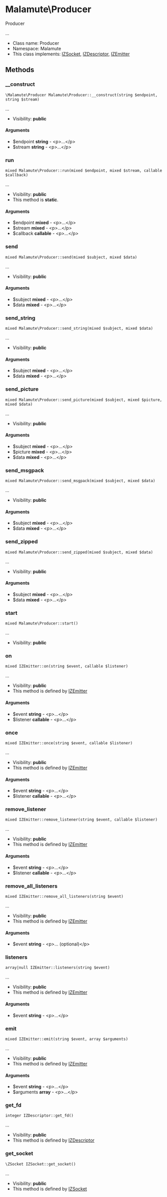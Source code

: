 Malamute\Producer
===============

Producer

...


* Class name: Producer
* Namespace: Malamute
* This class implements: [IZSocket](IZSocket.md), [IZDescriptor](IZDescriptor.md), [IZEmitter](IZEmitter.md)






Methods
-------


### __construct

    \Malamute\Producer Malamute\Producer::__construct(string $endpoint, string $stream)



...

* Visibility: **public**


#### Arguments
* $endpoint **string** - &lt;p&gt;...&lt;/p&gt;
* $stream **string** - &lt;p&gt;...&lt;/p&gt;



### run

    mixed Malamute\Producer::run(mixed $endpoint, mixed $stream, callable $callback)



...

* Visibility: **public**
* This method is **static**.


#### Arguments
* $endpoint **mixed** - &lt;p&gt;...&lt;/p&gt;
* $stream **mixed** - &lt;p&gt;...&lt;/p&gt;
* $callback **callable** - &lt;p&gt;...&lt;/p&gt;



### send

    mixed Malamute\Producer::send(mixed $subject, mixed $data)



...

* Visibility: **public**


#### Arguments
* $subject **mixed** - &lt;p&gt;...&lt;/p&gt;
* $data **mixed** - &lt;p&gt;...&lt;/p&gt;



### send_string

    mixed Malamute\Producer::send_string(mixed $subject, mixed $data)



...

* Visibility: **public**


#### Arguments
* $subject **mixed** - &lt;p&gt;...&lt;/p&gt;
* $data **mixed** - &lt;p&gt;...&lt;/p&gt;



### send_picture

    mixed Malamute\Producer::send_picture(mixed $subject, mixed $picture, mixed $data)



...

* Visibility: **public**


#### Arguments
* $subject **mixed** - &lt;p&gt;...&lt;/p&gt;
* $picture **mixed** - &lt;p&gt;...&lt;/p&gt;
* $data **mixed** - &lt;p&gt;...&lt;/p&gt;



### send_msgpack

    mixed Malamute\Producer::send_msgpack(mixed $subject, mixed $data)



...

* Visibility: **public**


#### Arguments
* $subject **mixed** - &lt;p&gt;...&lt;/p&gt;
* $data **mixed** - &lt;p&gt;...&lt;/p&gt;



### send_zipped

    mixed Malamute\Producer::send_zipped(mixed $subject, mixed $data)



...

* Visibility: **public**


#### Arguments
* $subject **mixed** - &lt;p&gt;...&lt;/p&gt;
* $data **mixed** - &lt;p&gt;...&lt;/p&gt;



### start

    mixed Malamute\Producer::start()



...

* Visibility: **public**




### on

    mixed IZEmitter::on(string $event, callable $listener)



...

* Visibility: **public**
* This method is defined by [IZEmitter](IZEmitter.md)


#### Arguments
* $event **string** - &lt;p&gt;...&lt;/p&gt;
* $listener **callable** - &lt;p&gt;...&lt;/p&gt;



### once

    mixed IZEmitter::once(string $event, callable $listener)



...

* Visibility: **public**
* This method is defined by [IZEmitter](IZEmitter.md)


#### Arguments
* $event **string** - &lt;p&gt;...&lt;/p&gt;
* $listener **callable** - &lt;p&gt;...&lt;/p&gt;



### remove_listener

    mixed IZEmitter::remove_listener(string $event, callable $listener)



...

* Visibility: **public**
* This method is defined by [IZEmitter](IZEmitter.md)


#### Arguments
* $event **string** - &lt;p&gt;...&lt;/p&gt;
* $listener **callable** - &lt;p&gt;...&lt;/p&gt;



### remove_all_listeners

    mixed IZEmitter::remove_all_listeners(string $event)



...

* Visibility: **public**
* This method is defined by [IZEmitter](IZEmitter.md)


#### Arguments
* $event **string** - &lt;p&gt;... (optional)&lt;/p&gt;



### listeners

    array|null IZEmitter::listeners(string $event)



...

* Visibility: **public**
* This method is defined by [IZEmitter](IZEmitter.md)


#### Arguments
* $event **string** - &lt;p&gt;...&lt;/p&gt;



### emit

    mixed IZEmitter::emit(string $event, array $arguments)



...

* Visibility: **public**
* This method is defined by [IZEmitter](IZEmitter.md)


#### Arguments
* $event **string** - &lt;p&gt;...&lt;/p&gt;
* $arguments **array** - &lt;p&gt;...&lt;/p&gt;



### get_fd

    integer IZDescriptor::get_fd()



...

* Visibility: **public**
* This method is defined by [IZDescriptor](IZDescriptor.md)




### get_socket

    \ZSocket IZSocket::get_socket()



...

* Visibility: **public**
* This method is defined by [IZSocket](IZSocket.md)



